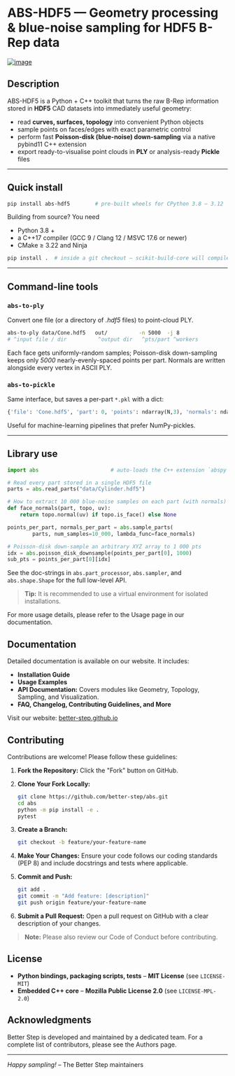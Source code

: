 

# ABS-HDF5 — Geometry processing & blue-noise sampling for HDF5 B-Rep data
[![image](https://img.shields.io/pypi/v/HDF5MeshSampler.svg)](https://pypi.python.org/pypi/abs-hdf5)


## Description
ABS-HDF5 is a Python + C++ toolkit that turns the raw B-Rep information stored in
**HDF5** CAD datasets into immediately useful geometry:

* read **curves, surfaces, topology** into convenient Python objects
* sample points on faces/edges with exact parametric control
* perform fast **Poisson-disk (blue-noise) down-sampling** via a native
  pybind11 C++ extension
* export ready-to-visualise point clouds in **PLY** or analysis-ready
  **Pickle** files
---

## Quick install

```bash
pip install abs-hdf5        # pre-built wheels for CPython 3.8 – 3.12
```

Building from source?  You need

* Python 3.8 +
* a C++17 compiler (GCC 9 / Clang 12 / MSVC 17.6 or newer)
* CMake ≥ 3.22 and Ninja

```bash
pip install .  # inside a git checkout – scikit-build-core will compile abspy
```

---

## Command-line tools

### `abs-to-ply`

Convert one file (or a directory of *.hdf5* files) to point-cloud PLY.

```bash
abs-to-ply data/Cone.hdf5   out/          -n 5000  -j 8
# ^input file / dir          ^output dir   ^pts/part ^workers
```

Each face gets uniformly-random samples; Poisson-disk down-sampling keeps only
*5000* nearly-evenly-spaced points per part.
Normals are written alongside every vertex in ASCII PLY.

### `abs-to-pickle`

Same interface, but saves a per-part `*.pkl` with a dict:

```python
{'file': 'Cone.hdf5', 'part': 0, 'points': ndarray(N,3), 'normals': ndarray(N,3)}
```

Useful for machine-learning pipelines that prefer NumPy-pickles.

---

## Library use

```python
import abs                       # auto-loads the C++ extension `abspy`

# Read every part stored in a single HDF5 file
parts = abs.read_parts("data/Cylinder.hdf5")

# How to extract 10 000 blue-noise samples on each part (with normals)
def face_normals(part, topo, uv):
    return topo.normal(uv) if topo.is_face() else None

points_per_part, normals_per_part = abs.sample_parts(
        parts, num_samples=10_000, lambda_func=face_normals)

# Poisson-disk down-sample an arbitrary XYZ array to 1 000 pts
idx = abs.poisson_disk_downsample(points_per_part[0], 1000)
sub_pts = points_per_part[0][idx]
```

See the doc-strings in `abs.part_processor`, `abs.sampler`, and
`abs.shape.Shape` for the full low-level API.

> **Tip:** It is recommended to use a virtual environment for isolated installations.


For more usage details, please refer to the Usage page in our documentation.

## Documentation

Detailed documentation is available on our website. It includes:

- **Installation Guide**
- **Usage Examples**
- **API Documentation:** Covers modules like Geometry, Topology, Sampling, and Visualization.
- **FAQ, Changelog, Contributing Guidelines, and More**

Visit our website: [better-step.github.io](https://better-step.github.io)

## Contributing

Contributions are welcome! Please follow these guidelines:

1. **Fork the Repository:**
   Click the "Fork" button on GitHub.

2. **Clone Your Fork Locally:**

   ```bash
   git clone https://github.com/better-step/abs.git
   cd abs
   python -m pip install -e .
   pytest
   ```

3. **Create a Branch:**

   ```bash
   git checkout -b feature/your-feature-name
   ```

4. **Make Your Changes:**
   Ensure your code follows our coding standards (PEP 8) and include docstrings and tests where applicable.

5. **Commit and Push:**

   ```bash
   git add .
   git commit -m "Add feature: [description]"
   git push origin feature/your-feature-name
   ```

6. **Submit a Pull Request:**
   Open a pull request on GitHub with a clear description of your changes.

> **Note:** Please also review our Code of Conduct before contributing.

## License


- **Python bindings, packaging scripts, tests** – **MIT License** (see `LICENSE-MIT`)
- **Embedded C++ core** – **Mozilla Public License 2.0** (see `LICENSE-MPL-2.0`)

## Acknowledgments

Better Step is developed and maintained by a dedicated team. For a complete list of contributors, please see the Authors page.

---

*Happy sampling!*  – The Better Step maintainers
